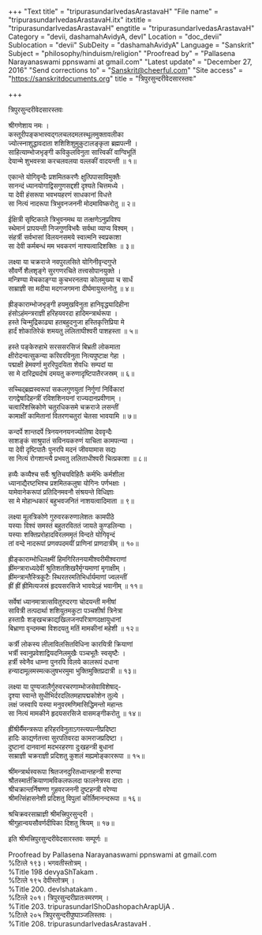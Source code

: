 +++
"Text title" = "tripurasundarIvedasArastavaH"
"File name" = "tripurasundarIvedasArastavaH.itx"
itxtitle = "tripurasundarIvedasArastavaH"
engtitle = "tripurasundarIvedasArastavaH"
Category = "devii, dashamahAvidyA, devI"
Location = "doc_devii"
Sublocation = "devii"
SubDeity = "dashamahAvidyA"
Language = "Sanskrit"
Subject = "philosophy/hinduism/religion"
"Proofread by" = "Pallasena Narayanaswami ppnswami at gmail.com"
"Latest update" = "December 27, 2016"
"Send corrections to" = "Sanskrit@cheerful.com"
"Site access" = "https://sanskritdocuments.org"
title = "त्रिपुरसुन्दरीवेदसारस्तवः"

+++
  
 त्रिपुरसुन्दरीवेदसारस्तवः   
  
श्रीगणेशाय नमः ।  
कस्तूरीपङ्कभास्वद्गलचलदमलस्थूलमुक्तावलीका  
     ज्योत्स्नाशुद्धावदाता शशिशिशुमुकुटालङ्कृता ब्रह्मपत्नी ।  
साहित्याम्भोजभृङ्गी कविकुलविनुता सात्त्विकीं वाग्विभूतिं  
     देयान्मे शुभवस्त्रा करचलवलया वल्लकीं वादयन्ती ॥ १॥  
  
एकान्ते योगिवृन्दैः प्रशमितकरणैः क्षुत्पिपासाविमुक्तैः  
     सानन्दं ध्यानयोगाद्विसगुणसद्दशी दृश्यते चित्तमध्ये ।  
या देवी हंसरूपा भवभयहरणं साधकानां विधत्ते  
     सा नित्यं नादरूपा त्रिभुवनजननी मोदमाविष्करोतु ॥ २॥  
  
ईक्षित्री सृष्टिकाले त्रिभुवनमथ या तत्क्षणेऽनुप्रविश्य  
     स्थेमानं प्रापयन्ती निजगुणविभवैः सर्वथा व्याप्य विश्वम् ।  
संहर्त्री सर्वभासां विलयनसमये स्वात्मनि स्वप्रकाशा  
     सा देवी कर्मबन्धं मम भवकरणं नाश्यत्वादिशक्तिः ॥ ३॥  
  
लक्ष्या या चक्रराजे नवपुरलसिते योगिनीवृन्दगुप्ते  
     सौवर्णे शैलशृङ्गे सुरगणरचिते तत्त्वसोपानयुक्ते ।  
मन्त्रिण्या मेचकाङ्ग्या कुचभरनतया कोलमुख्या च सार्धं  
     साम्राज्ञी सा मदीया मदगजगमना दीर्घमायुस्तनोतु ॥ ४॥  
  
ह्रीङ्काराम्भोजभृङ्गी हयमुखविनुता हानिवृद्ध्यादिहीना  
     हंसोऽहंमन्त्रराज्ञी हरिहयवरदा हादिमन्त्रार्थरूपा ।  
हस्ते चिन्मुद्रिकाढ्या हतबहुदनुजा हस्तिकृत्तिप्रिया मे  
     हार्दं शोकातिरेकं शमयतु ललिताघीश्वरी पाशहस्ता ॥ ५॥  
  
हस्ते पङ्केरुहाभे सरससरसिजं बिभ्रती लोकमाता  
     क्षीरोदन्वत्सुकन्या करिवरविनुता नित्यपुष्टाक्ष गेहा ।  
पद्माक्षी हेमवर्णा मुररिपुदयिता शेवधिः सम्पदां या  
     सा मे दारिद्र्यदोषं दमयतु करुणादृष्टिपातैरजस्रम् ॥ ६॥  
  
सच्चिद्ब्रह्मस्वरूपां सकलगुणयुतां निर्गुणां निर्विकारां  
     रागद्वेषादिहन्त्रीं रविशशिनयनां राज्यदानप्रवीणाम् ।  
चत्वारिंशत्त्रिकोणे चतुरधिकसमे चक्रराजे लसन्तीं  
     कामाक्षीं कामितानां वितरणचतुरां चेतसा भावयामि ॥ ७॥  
  
कन्दर्पे शान्तदर्पे त्रिनयननयनज्योतिषा देववृन्दैः  
     साशङ्कं साश्रुपातं सविनयकरुणं याचिता कामपत्न्या ।  
या देवी दृष्टिपातैः पुनरपि मदनं जीवयामास सद्यः  
     सा नित्यं रोगशान्त्यै प्रभवतु ललिताधीश्वरी चित्प्रकाशा ॥ ८॥  
  
हव्यैः कव्यैश्च सर्वैः श्रुतिचयविहितैः कर्मभिः कर्मशीला  
     ध्यानाद्यैरष्टभिश्च प्रशमितकलुषा योगिनः पर्णभक्षाः ।  
यामेवानेकरूपां प्रतिदिनमवनौ संश्रयन्ते विधिज्ञाः  
     सा मे मोहान्धकारं बहुभवजनितं नाशयत्वादिमाता ॥ ९॥  
  
लक्ष्या मूलत्रिकोणे गुरुवरकरुणालेशतः कामपीठे  
     यस्याः विश्वं समस्तं बहुतरविततं जायते कुण्डलिन्याः ।  
यस्याः शक्तिप्ररोहादविरलममृतं विन्दते योगिवृन्दं  
     तां वन्दे नादरूपां प्रणवपदमयीं प्राणिनां प्राणदात्रीम् ॥ १०॥  
  
ह्रीङ्काराम्भोधिलक्ष्मीं हिमगिरितनयामीश्वरीमीश्वराणां  
     ह्रींमन्त्राराध्यदेवीं श्रुतिशतशिखरैर्मृग्यमाणां मृगाक्षीम् ।  
ह्रींमन्त्रान्तैस्त्रिकूटैः स्थिरतरमतिभिर्धार्यमाणां ज्वलन्तीं  
     ह्रीं ह्रीं ह्रीमित्यजस्रं हृदयसरसिजे भावयेऽहं भवानीम् ॥ ११॥  
  
सर्वेषां ध्यानमात्रात्सवितुरुदरगा चोदयन्ती मनीषां  
     सावित्री तत्पदार्था शशियुतमकुटा पञ्चशीर्षा त्रिनेत्रा  
हस्ताग्रैः शङ्खचक्राद्यखिलजनपरित्राणदक्षायुधानां  
     बिभ्राणा वृन्दमम्बा विशदयतु मतिं मामकीनां महेशी ॥ १२॥  
  
कर्त्री लोकस्य लीलाविलसितविधिना कारयित्री क्रियाणां  
     भर्त्री स्वानुप्रवेशाद्वियदनिलमुखैः पञ्चभूतैः स्वसृष्टैः ।  
हर्त्री स्वेनैव धाम्ना पुनरपि विलये कालरूपं दधाना  
     हन्यादामूलमस्मत्कलुषभरमुमा भुक्तिमुक्तिप्रदात्री ॥ १३॥  
  
लक्ष्या या पुण्यजालैर्गुरुवरचरणाम्भोजसेवाविशेषाद्-  
     दृश्या स्वान्ते सुधीभिर्दरदलितमहापद्मकोशेन तुल्ये ।  
लक्षं जस्वापि यस्या मनुवरमणिमासिद्धिमन्तो महान्तः  
     सा नित्यं मामकीने हृदयसरसिजे वासमङ्गीकरोतु ॥ १४॥  
  
ह्रींश्रीर्मैंमन्त्ररूपा हरिहरविनुताऽगस्त्यपत्नीप्रदिष्टा  
     हादिः काद्यर्णतत्त्वा सुरपतिवरदा कामराजप्रदिष्टा ।  
दुष्टानां दानवानां मदभरहरणा दुःखहन्त्री बुधानां  
     साम्राज्ञी चक्रराज्ञी प्रदिशतु कुशलं मह्यमोङ्काररूपा ॥ १५॥  
  
श्रींमन्त्रार्थस्वरूपा श्रितजनदुरितध्वान्तहन्त्री शरण्या  
     श्रौतस्मार्तक्रियाणामविकलफलदा फालनेत्रस्य दाराः ।  
श्रीचक्रान्तर्निषण्णा गुहवरजननी दुष्टहन्त्री वरेण्या  
     श्रीमत्सिंहासनेशी प्रदिशतु विपुलां कीर्तिमानन्दरूपा ॥ १६॥  
  
श्रचिक्रवरसाम्राज्ञी श्रीमत्त्रिपुरसुन्दरी ।  
श्रीगुहान्वयसौवर्णदीपिका दिशतु श्रियम् ॥ १७॥  
  
इति श्रीमत्त्रिपुरसुन्दरीवेदसारस्तवः सम्पूर्णः ॥  
  
  
Proofread by Pallasena Narayanaswami ppnswami at gmail.com  
%टित्ले १९३। भगवतीस्तोत्रम् ।  
%Title 198 devyaShTakam .  
%टित्ले १९५ देवीस्तोत्रम् ।  
%Title 200. devIshatakam .  
%टित्ले २०१। त्रिपुरसुन्दरीप्रातःस्मरणम् ।  
%Title 203. tripurasundarIShoDashopachArapUjA .  
%टित्ले २०५ त्रिपुरसुन्दरीपुष्पाञ्जलिस्तवः ।  
%Title 208. tripurasundarIvedasArastavaH .  
  
